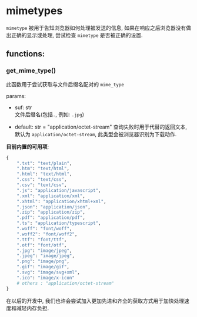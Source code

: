# mimetypes
`mimetype` 被用于告知浏览器如何处理被发送的信息, 如果在响应之后浏览器没有做出正确的显示或处理, 尝试检查 `mimetype` 是否被正确的设置.

## functions:

### get_mime_type()
此函数用于尝试获取与文件后缀名配对的 `mime_type`

params:
- suf: str  
  文件后缀名(包括`.`, 例如: `.jpg`)

- default: str = "application/octet-stream"
  查询失败时用于代替的返回文本, 默认为 `application/octet-stream`, 此类型会被浏览器识别为下载动作.

**目前内置的可用项**:
```python
{
    ".txt": "text/plain",
    ".htm": "text/html",
    ".html": "text/html",
    ".css": "text/css",
    ".csv": "text/csv",
    ".js": "application/javascript",
    ".xml": "application/xml",
    ".xhtml": "application/xhtml+xml",
    ".json": "application/json",
    ".zip": "application/zip",
    ".pdf": "application/pdf",
    ".ts": "application/typescript",
    ".woff": "font/woff",
    ".woff2": "font/woff2",
    ".ttf": "font/ttf",
    ".otf": "font/otf",
    ".jpg": "image/jpeg",
    ".jpeg": "image/jpeg",
    ".png": "image/png",
    ".gif": "image/gif",
    ".svg": "image/svg+xml",
    ".ico": "image/x-icon"
    # others : "application/octet-stream"
}
```
在以后的开发中, 我们也许会尝试加入更加先进和齐全的获取方式用于加快处理速度和减轻内存负担.